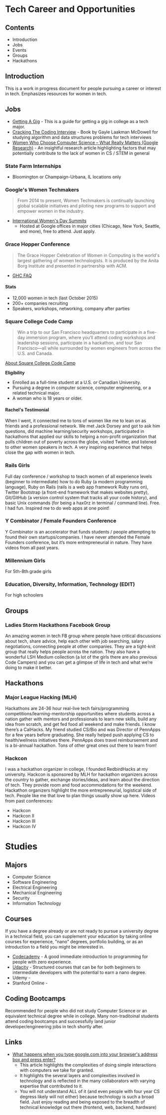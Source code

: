 # Tech Career and Opportunities

## Contents

* Introduction
* Jobs
* Events
* Groups
* Hackathons

## Introduction

This is a work in progress document for people pursuing a career or interest in tech. Emphasizes resources for women in tech.

## Jobs

* [Getting A Gig](https://github.com/cassidoo/getting-a-gig) - This is a guide for getting a gig in college as a tech major.
* [Cracking The Coding Interview](http://www.amazon.com/Cracking-Coding-Interview-6th-Edition/dp/0984782850) - Book by Gayle Laakman McDowell for studying algorithm and data structures problems for tech interviews
* [Women Who Choose Computer Science – What Really Matters (Google Research)](https://static.googleusercontent.com/media/edu.google.com/en//pdfs/women-who-choose-what-really.pdf) - An insightful research article highlighting factors that may potentially contribute to the lack of women in CS / STEM in general

### State Farm Internships
* Bloomington or Champaign-Urbana, IL locations only

### Google's Women Techmakers

> From 2014 to present, Women Techmakers is continually launching global scalable initiatives and piloting new programs to support and empower women in the industry.

* [International Women's Day Summits](https://www.womentechmakers.com/iwd16)
	* Hosted at Google offices in major cities (Chicago, New York, Seattle, and more), free to attend. Just apply.

### Grace Hopper Conference

> The Grace Hopper Celebration of Women in Computing is the world's largest gathering of women technologists. It is produced by the Anita Borg Institute and presented in partnership with ACM.

* [GHC FAQ](http://ghc.anitaborg.org/2016-frequently-asked-questions/)

#### Stats

* 12,000 women in tech (last October 2015)
* 200+ companies recruiting
* Speakers, workshops, networking, company after parties

### Square College Code Camp

> Win a trip to our San Francisco headquarters to participate in a five-day immersion program, where you‘ll attend coding workshops and leadership sessions, participate in a hackathon, and tour San Francisco—all while surrounded by women engineers from across the U.S. and Canada.

[About Square College Code Camp](https://squareup.com/code-camp/college)

**Eligibility**

* Enrolled as a full-time student at a U.S. or Canadian University.
* Pursuing a degree in computer science, computer engineering, or a related technical major.
* A woman who is 18 years or older.

#### Rachel's Testimonial
When I went, it connected me to tons of women like me to lean on as friends and a professional network. We met Jack Dorsey and got to ask him questions, did machine learning/security workshops, participated in hackathons that applied our skills to helping a non-profit organization that pulls children out of poverty across the globe, visited Twitter, and listened to other women speakers in tech. A very inspiring experience that helps close the gap with women in tech.

### Rails Girls
Full day conference / workshop to teach women of all experience levels (beginner to intermediate) how to do Ruby (a modern programming language), Ruby on Rails (rails is a web app framework Ruby runs on), Twitter Bootstrap (a front-end framework that makes websites pretty), Git/GitHub (a version control system that tracks all your code history), and basic Unix commands (for being a hax0rz in terminal / command line). Free. I had fun. Inspired me to do web apps at one point!


### Y Combinator / Female Founders Conference 
Y Combinator is an accelerator that funds students / people attempting to found their own startups/companies. I have never attended the Female Founders conference, but it’s more entrepreneurial in nature. They have videos from all past years.

### Millennium Girls
For 5th-8th grade girls

### Education, Diversity, Information, Technology (EDIT)
For high schoolers

## Groups

### Ladies Storm Hackathons Facebook Group
An amazing women in tech FB group where people have critical discussions about tech, share advice, help each other with job searching, salary negotiations, connecting people at other companies. They are a tight-knit group that really helps people across the nation. They also have a wonderful LSH Medium collection (a lot of the girls there are also previous Code Campers) and you can get a glimpse of life in tech and what we’re doing to make it better.

## Hackathons

### Major League Hacking (MLH)
Hackathons are 24-36 hour real-live tech fairs/programming competitions/learning-mentorship opportunities where students across a nation gather with mentors and professionals to learn new skills, build any idea from scratch, and get fed food all weekend and make friends. I know there’s a CalHacks. My friend studied CS/Bio and was Director of PennApps for a few years before graduating. She really helped push applying CS to health/wellness initiatives there. PennApps does travel reimbursement and is a bi-annual hackathon. Tons of other great ones out there to learn from!

### Hackcon
I was a hackathon organizer in college, I founded RedbirdHacks at my university. Hackcon is sponsored by MLH for hackathon organizers across the country to gather, exchange stories/ideas, and learn about the direction of tech. They provide room and food accommodations for the weekend. Hackathon organizers highlight the more entrepreneurial, logistical side of tech. People like me that love to plan things usually show up here.
Videos from past conferences:

* Hackcon
* Hackcon II
* Hackcon III
* Hackcon IV

# Studies

## Majors

* Computer Science
* Software Engineering
* Electrical Engineering
* Mechanical Engineering
* Security
* Information Technology

## Courses

If you have a degree already or are not ready to pursue a university degree in a technical field, you can supplement your education by taking online courses for experience, "nano" degrees, portfolio building, or as an introduction to a field you might be interested in.

* [Codecademy](https://www.codecademy.com/catalog/subject/all) - A good immediate introduction to programming for people with zero experience.
* [Udacity](https://www.udacity.com/nanodegree) - Structured courses that can be for both beginners to intermediate developers with the potential to earn a nano degree.
* Udemy - 
* Stanford Online - 

## Coding Bootcamps

Recommended for people who did not study Computer Science or an equivalent technical degree while in college. Many non-traditoinal students attend coding bootcamps and successfully land junior developer/engineering jobs in tech shortly after.

## Links
* [What happens when you type google.com into your browser's address box and press enter?](https://github.com/alex/what-happens-when)
  * This article highlights the complexities of doing simple interactions with computers we take for granted.
  * It highlights the several layers and complexities involved in technology and is reflected in the many collaborators with varying expertise that contributed to it.
  * You will not understand ALL of it (and even people with four year CS degress likely will not either) because technology is such a broad field. Just enjoy reading and being exposed to the breadth of technical knowledge out there (frontend, web, backend, hardware)
